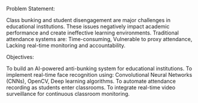 Problem Statement:

Class bunking and student disengagement are major challenges in educational institutions.
These issues negatively impact academic performance and create ineffective learning environments.
Traditional attendance systems are:
  Time-consuming,
  Vulnerable to proxy attendance,
  Lacking real-time monitoring and accountability.


Objectives:

To build an AI-powered anti-bunking system for educational institutions.
To implement real-time face recognition using:
  Convolutional Neural Networks (CNNs),
  OpenCV,
  Deep learning algorithms.
To automate attendance recording as students enter classrooms.
To integrate real-time video surveillance for continuous classroom monitoring.

